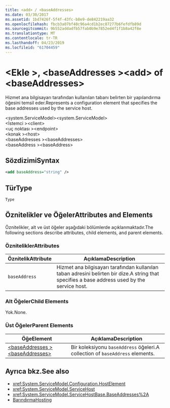 ```yaml
---
title: <add> / <baseAddresses>
ms.date: 03/30/2017
ms.assetid: 1bd7426f-5f4f-43fc-b8e9-de842219aa32
ms.openlocfilehash: fbcb3a07bf40c96a4cd1b2ec87277b6fefdfb89d
ms.sourcegitcommit: 9b552addadfb57fab0b9e7852ed4f1f1b8a42f8e
ms.translationtype: MT
ms.contentlocale: tr-TR
ms.lasthandoff: 04/23/2019
ms.locfileid: "61704459"
---
```

# <a name="add-of-baseaddresses"></a><span data-ttu-id="e7ac0-102">\<Ekle >, \<baseAddresses ></span><span class="sxs-lookup"><span data-stu-id="e7ac0-102">\<add> of \<baseAddresses></span></span>
<span data-ttu-id="e7ac0-103">Hizmet ana bilgisayarı tarafından kullanılan tabanı belirten bir yapılandırma öğesini temsil eder.</span><span class="sxs-lookup"><span data-stu-id="e7ac0-103">Represents a configuration element that specifies the base addresses used by the service host.</span></span>  
  
 <span data-ttu-id="e7ac0-104">\<system.ServiceModel></span><span class="sxs-lookup"><span data-stu-id="e7ac0-104">\<system.ServiceModel></span></span>  
<span data-ttu-id="e7ac0-105">\<İstemci ></span><span class="sxs-lookup"><span data-stu-id="e7ac0-105">\<client></span></span>  
<span data-ttu-id="e7ac0-106">\<uç noktası ></span><span class="sxs-lookup"><span data-stu-id="e7ac0-106">\<endpoint></span></span>  
<span data-ttu-id="e7ac0-107">\<konak ></span><span class="sxs-lookup"><span data-stu-id="e7ac0-107">\<host></span></span>  
<span data-ttu-id="e7ac0-108">\<baseAddresses ></span><span class="sxs-lookup"><span data-stu-id="e7ac0-108">\<baseAddresses></span></span>  
<span data-ttu-id="e7ac0-109">\<baseAddress ></span><span class="sxs-lookup"><span data-stu-id="e7ac0-109">\<baseAddress></span></span>  
  
## <a name="syntax"></a><span data-ttu-id="e7ac0-110">Sözdizimi</span><span class="sxs-lookup"><span data-stu-id="e7ac0-110">Syntax</span></span>  
  
```xml  
<add baseAddress="string" />
```  
  
## <a name="type"></a><span data-ttu-id="e7ac0-111">Tür</span><span class="sxs-lookup"><span data-stu-id="e7ac0-111">Type</span></span>  
 `Type`  
  
## <a name="attributes-and-elements"></a><span data-ttu-id="e7ac0-112">Öznitelikler ve Öğeler</span><span class="sxs-lookup"><span data-stu-id="e7ac0-112">Attributes and Elements</span></span>  
 <span data-ttu-id="e7ac0-113">Öznitelikler, alt ve üst öğeler aşağıdaki bölümlerde açıklanmaktadır.</span><span class="sxs-lookup"><span data-stu-id="e7ac0-113">The following sections describe attributes, child elements, and parent elements.</span></span>  
  
### <a name="attributes"></a><span data-ttu-id="e7ac0-114">Öznitelikler</span><span class="sxs-lookup"><span data-stu-id="e7ac0-114">Attributes</span></span>  
  
|<span data-ttu-id="e7ac0-115">Öznitelik</span><span class="sxs-lookup"><span data-stu-id="e7ac0-115">Attribute</span></span>|<span data-ttu-id="e7ac0-116">Açıklama</span><span class="sxs-lookup"><span data-stu-id="e7ac0-116">Description</span></span>|  
|---------------|-----------------|  
|`baseAddress`|<span data-ttu-id="e7ac0-117">Hizmet ana bilgisayarı tarafından kullanılan taban adresini belirten bir dize.</span><span class="sxs-lookup"><span data-stu-id="e7ac0-117">A string that specifies a base address used by the service host.</span></span>|  
  
### <a name="child-elements"></a><span data-ttu-id="e7ac0-118">Alt Öğeler</span><span class="sxs-lookup"><span data-stu-id="e7ac0-118">Child Elements</span></span>  
 <span data-ttu-id="e7ac0-119">Yok.</span><span class="sxs-lookup"><span data-stu-id="e7ac0-119">None.</span></span>  
  
### <a name="parent-elements"></a><span data-ttu-id="e7ac0-120">Üst Öğeler</span><span class="sxs-lookup"><span data-stu-id="e7ac0-120">Parent Elements</span></span>  
  
|<span data-ttu-id="e7ac0-121">Öğe</span><span class="sxs-lookup"><span data-stu-id="e7ac0-121">Element</span></span>|<span data-ttu-id="e7ac0-122">Açıklama</span><span class="sxs-lookup"><span data-stu-id="e7ac0-122">Description</span></span>|  
|-------------|-----------------|  
|[<span data-ttu-id="e7ac0-123">\<baseAddresses ></span><span class="sxs-lookup"><span data-stu-id="e7ac0-123">\<baseAddresses></span></span>](../../../../../docs/framework/configure-apps/file-schema/wcf/baseaddresses.md)|<span data-ttu-id="e7ac0-124">Bir koleksiyonu `baseAddress` öğeleri.</span><span class="sxs-lookup"><span data-stu-id="e7ac0-124">A collection of `baseAddress` elements.</span></span>|  
  
## <a name="see-also"></a><span data-ttu-id="e7ac0-125">Ayrıca bkz.</span><span class="sxs-lookup"><span data-stu-id="e7ac0-125">See also</span></span>

- <xref:System.ServiceModel.Configuration.HostElement>
- <xref:System.ServiceModel.ServiceHost>
- <xref:System.ServiceModel.ServiceHostBase.BaseAddresses%2A>
- [<span data-ttu-id="e7ac0-126">Barındırma</span><span class="sxs-lookup"><span data-stu-id="e7ac0-126">Hosting</span></span>](../../../../../docs/framework/wcf/feature-details/hosting.md)
